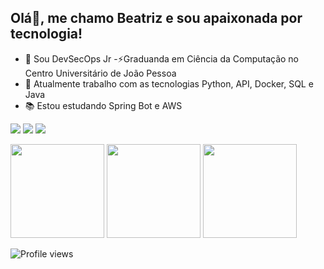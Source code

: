 ## Olá👋, me chamo Beatriz e sou apaixonada por tecnologia!
- 🔭 Sou DevSecOps Jr 
-⚡Graduanda em Ciência da Computação no Centro Universitário de João Pessoa 
- 🚀 Atualmente trabalho com as tecnologias Python, API, Docker, SQL e Java
- 📚 Estou estudando Spring Bot e AWS 

<a href="https://drive.google.com/file/d/1Uc4NAjxX2aRaSTxcVp-xTAbJvvzlzlQ1/view?usp=sharing" target="_blank"><img src="https://img.shields.io/badge/Currículo-bf91f3?style=for-the-badge&logo=About.me&logoColor=white"></a>
<a href="https://www.linkedin.com/in/fatimabeatriznascimento/" target="_blank"><img src="https://img.shields.io/badge/-LinkedIn-bf91f3?style=for-the-badge&logo=linkedin&logoColor=white" target="_blank"></a>
<a href="#colocar link do vercel"><img src="https://img.shields.io/badge/Figma_community-bf91f3?style=for-the-badge&logo=figma&logoColor=white" target="_blank"></a>

<img height="150em" src="https://github-profile-summary-cards.vercel.app/api/cards/profile-details?username=beatrizNasciment&theme=tokyonight"/> 
<img height="150em" src="https://github-readme-stats.vercel.app/api?username=beatrizNasciment&show_icons=true&theme=tokyonight&include_all_commits=true&count_private=false&hide_border=true"/> <img height="150em" src="https://github-readme-stats.vercel.app/api/top-langs/?username=beatrizNasciment&layout=compact&langs_count=7&theme=tokyonight&hide_border=true"/>
<p align="left"> <img src="https://komarev.com/ghpvc/?username=beatrizNasciment&color=bf91f3" alt="Profile views"/></p>
